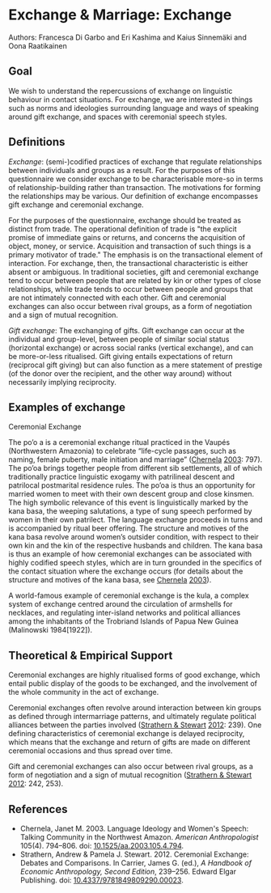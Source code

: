 # Exchange & Marriage: Exchange

Authors: Francesca Di Garbo and Eri Kashima and Kaius Sinnemäki and Oona Raatikainen


## Goal
We wish to understand the repercussions of exchange on linguistic behaviour in contact situations. For exchange, we are interested in things such as norms and ideologies surrounding language and ways of speaking around gift exchange, and spaces with ceremonial speech styles.

## Definitions

_Exchange_: (semi-)codified practices of exchange that regulate relationships between individuals and groups as a result. For the purposes of this questionnaire we consider exchange to be characterisable more-so in terms of relationship-building rather than transaction. The motivations for forming the relationships may be various. Our definition of exchange encompasses gift exchange and ceremonial exchange.

For the purposes of the questionnaire, exchange should be treated as distinct from trade. The operational definition of trade is "the explicit promise of immediate gains or returns, and concerns the acquisition of object, money, or service. Acquisition and transaction of such things is a primary motivator of trade." The emphasis is on the transactional element of interaction. For exchange, then, the transactional characteristic is either absent or ambiguous. In traditional societies, gift and ceremonial exchange tend to occur between people that are related by kin or other types of close relationships, while trade tends to occur between people and groups that are not intimately connected with each other. Gift and ceremonial exchanges can also occur between rival groups, as a form of negotiation and a sign of mutual recognition.

_Gift exchange_: The exchanging of gifts. Gift exchange can occur at the individual and group-level, between people of similar social status (horizontal exchange) or across social ranks (vertical exchange), and can be more-or-less ritualised. Gift giving entails expectations of return (reciprocal gift giving) but can also function as a mere statement of prestige (of the donor over the recipient, and the other way around) without necessarily implying reciprocity.

## Examples of exchange

Ceremonial Exchange

The po’o a is a ceremonial exchange ritual practiced in the Vaupés (Northwestern Amazonia) to celebrate “life-cycle passages, such as naming, female puberty, male initiation and marriage” ([Chernela](#source-Chernela2003a) [2003](#source-Chernela2003a): 797). The po’oa brings together people from different sib settlements, all of which traditionally practice linguistic exogamy with patrilineal descent and patrilocal postmarital residence rules. The po’oa is thus an opportunity for married women to meet with their own descent group and close kinsmen. The high symbolic relevance of this event is linguistically marked by the kana basa, the weeping salutations, a type of sung speech performed by women in their own patrilect. The language exchange proceeds in turns and is accompanied by ritual beer offering. The structure and motives of the kana basa revolve around women’s outsider condition, with respect to their own kin and the kin of the respective husbands and children. The kana basa is thus an example of how ceremonial exchanges can be associated with highly codified speech styles, which are in turn grounded in the specifics of the contact situation where the exchange occurs (for details about the structure and motives of the kana basa, see [Chernela](#source-Chernela2003a) [2003](#source-Chernela2003a)).

A world-famous example of ceremonial exchange is the kula, a complex system of exchange centred around the circulation of armshells for necklaces, and regulating inter-island networks and political alliances among the inhabitants of the Trobriand Islands of Papua New Guinea (Malinowski 1984[1922]).

## Theoretical & Empirical Support

Ceremonial exchanges are highly ritualised forms of good exchange, which entail public display of the goods to be exchanged, and the involvement of the whole community in the act of exchange.

Ceremonial exchanges often revolve around interaction between kin groups as defined through intermarriage patterns, and ultimately regulate political alliances between the parties involved ([Strathern & Stewart](#source-StrathernStewart2012) [2012](#source-StrathernStewart2012): 239). One defining characteristics of ceremonial exchange is delayed reciprocity, which means that the exchange and return of gifts are made on different ceremonial occasions and thus spread over time.

Gift and ceremonial exchanges can also occur between rival groups, as a form of negotiation and a sign of mutual recognition ([Strathern & Stewart](#source-StrathernStewart2012) [2012](#source-StrathernStewart2012): 242, 253).

## References

- <a id="source-Chernela2003a"> </a>Chernela, Janet M. 2003. Language Ideology and Women's Speech: Talking Community in the Northwest Amazon. _American Anthropologist_ 105(4). 794–806. doi: [10.1525/aa.2003.105.4.794](https://doi.org/10.1525/aa.2003.105.4.794).
- <a id="source-StrathernStewart2012"> </a>Strathern, Andrew & Pamela J. Stewart. 2012. Ceremonial Exchange: Debates and Comparisons. In Carrier, James G. (ed.), _A Handbook of Economic Anthropology, Second Edition_, 239–256. Edward Elgar Publishing. doi: [10.4337/9781849809290.00023](https://doi.org/10.4337/9781849809290.00023).
